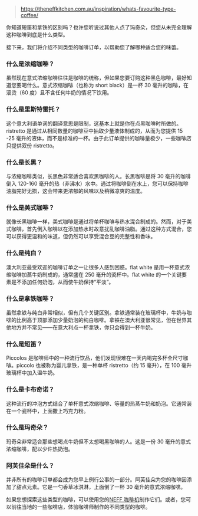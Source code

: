 # 

> https://theneffkitchen.com.au/inspiration/whats-favourite-type-coffee/


你知道短笛和拿铁的区别吗？也许您听说过其他人点了玛奇朵，但您从未完全理解这种咖啡到底是什么类型。

接下来，我们将介绍不同类型的咖啡订单，以帮助您了解哪种适合您的味蕾。


### **什么是浓缩咖啡？**

虽然现在意式浓缩咖啡往往是咖啡的统称，但如果您要订购这种黑色咖啡，最好知道您要喝什么。意式浓缩咖啡（也称为 short black）是一杯 30 毫升的咖啡，在滚烫（60 度）且不含任何牛奶的情况下饮用。

### **什么是里斯特雷托？**

这个意大利语单词的翻译意思是限制，这基本上就是你在点黑咖啡时所做的。ristretto 是通过从相同数量的咖啡豆中抽取少量液体制成的，从而为您提供 15 -25 毫升的液体，而不是标准的一杯。由于此订单提供的咖啡量极少，一些咖啡店只提供双份 ristretto。

### **什么是长黑？**

与浓缩咖啡类似，长黑色非常适合喜欢黑咖啡的人。长黑咖啡是将 30 毫升的咖啡倒入 120-160 毫升的热（非沸水）水中。通过将咖啡倒在水上，您可以保持咖啡油脂完好无损，这会带来更浓郁的风味以及稍微凉爽的温度。

### **什么是美式咖啡？**

就像长黑咖啡一样，美式咖啡是通过将单杯咖啡与热水混合制成的。然而，对于美式咖啡，首先倒入咖啡以在添加热水时故意扰乱咖啡油脂。通过这种方式混合，您可以获得更温和的味道，但仍然可以享受混合豆的完整性和香味。

### **什么是纯白？**

澳大利亚最受欢迎的咖啡订单之一让很多人感到困惑。flat white 是用一杯意式浓缩咖啡加蒸牛奶制成的，通常盛在 250 毫升的瓷杯中。flat white 的一个关键要素是不添加任何奶泡，从而使牛奶保持“平淡”。

### **什么是拿铁咖啡？**

虽然拿铁与纯白非常相似，但有几个关键区别。拿铁通常装在玻璃杯中，牛奶与咖啡的比例高于顶部添加少量奶泡的纯白咖啡。拿铁在澳大利亚很常见，但在世界其他地方并不常见——在意大利点一杯拿铁，你只会得到一杯牛奶。

### **什么是短笛？**

Piccolos 是咖啡师中的一种流行饮品，他们发现很难在一天内喝完多杯全尺寸咖啡。piccolo 也被称为婴儿拿铁，是一种单杯 ristretto（约 15 毫升），在 100 毫升玻璃杯中加入温牛奶。

### **什么是卡布奇诺？**

这种流行的冲泡方式结合了单杯意式浓缩咖啡、等量的热蒸牛奶和奶泡。它通常装在一个瓷杯中，上面撒上巧克力粉。

### **什么是玛奇朵？**

玛奇朵非常适合那些想喝点牛奶但不太想喝黑咖啡的人。这是一份 30 毫升的意式浓缩咖啡，配以少许热奶泡。

### **阿芙佳朵是什么？**

并非所有的咖啡订单都会成为您早上例行公事的一部分。阿芙佳朵为您的咖啡因添加了甜点元素。它是一勺香草冰淇淋，上面倒了一杯 30 毫升的意式浓缩咖啡。

如果您想探索这些类型的咖啡，可以使用您的[NEFF 咖啡机](http://www.neff.com.au/productList/built-in-coffee-machines/built-in-coffee-machines/C17KS61N0)制作它们。或者，您可以前往当地的一些咖啡店，体验咖啡师制作的不同类型的咖啡。
